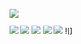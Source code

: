 

![](https://github.com/Rocketseat/bootcamp-gostack-desafio-02/blob/master/.github/logo.png?raw=true)

![](https://img.shields.io/github/stars/samuk190/editor.md.svg) ![](https://img.shields.io/github/forks/samuk190/editor.md.svg) ![](https://img.shields.io/github/tag/samuk190/editor.md.svg) ![](https://img.shields.io/github/release/samuk190/editor.md.svg) ![](https://img.shields.io/github/issues/samuk190/editor.md.svg) ![]


